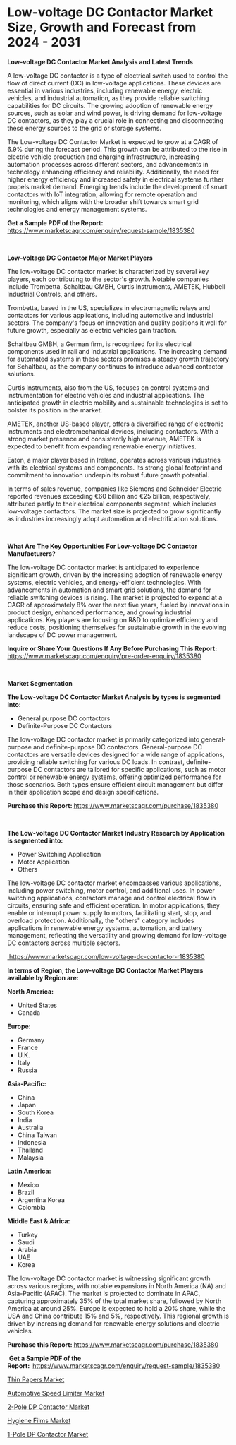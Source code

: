 <p><h1>Low-voltage DC Contactor Market Size, Growth and Forecast from 2024 - 2031</h1></p><p><strong>Low-voltage DC Contactor Market Analysis and Latest Trends</strong></p>
<p><p>A low-voltage DC contactor is a type of electrical switch used to control the flow of direct current (DC) in low-voltage applications. These devices are essential in various industries, including renewable energy, electric vehicles, and industrial automation, as they provide reliable switching capabilities for DC circuits. The growing adoption of renewable energy sources, such as solar and wind power, is driving demand for low-voltage DC contactors, as they play a crucial role in connecting and disconnecting these energy sources to the grid or storage systems.</p><p>The Low-voltage DC Contactor Market is expected to grow at a CAGR of 6.9% during the forecast period. This growth can be attributed to the rise in electric vehicle production and charging infrastructure, increasing automation processes across different sectors, and advancements in technology enhancing efficiency and reliability. Additionally, the need for higher energy efficiency and increased safety in electrical systems further propels market demand. Emerging trends include the development of smart contactors with IoT integration, allowing for remote operation and monitoring, which aligns with the broader shift towards smart grid technologies and energy management systems.</p></p>
<p><strong>Get a Sample PDF of the Report:&nbsp;</strong> <a href="https://www.marketscagr.com/enquiry/request-sample/1835380?utm_campaign=1529&utm_medium=2&utm_source=Github&utm_content=ia&utm_term=16102024&utm_id=low-voltage-dc-contactor">https://www.marketscagr.com/enquiry/request-sample/1835380</a></p>
<p>&nbsp;</p>
<p><strong>Low-voltage DC Contactor Major Market Players</strong></p>
<p><p>The low-voltage DC contactor market is characterized by several key players, each contributing to the sector's growth. Notable companies include Trombetta, Schaltbau GMBH, Curtis Instruments, AMETEK, Hubbell Industrial Controls, and others.</p><p>Trombetta, based in the US, specializes in electromagnetic relays and contactors for various applications, including automotive and industrial sectors. The company's focus on innovation and quality positions it well for future growth, especially as electric vehicles gain traction.</p><p>Schaltbau GMBH, a German firm, is recognized for its electrical components used in rail and industrial applications. The increasing demand for automated systems in these sectors promises a steady growth trajectory for Schaltbau, as the company continues to introduce advanced contactor solutions.</p><p>Curtis Instruments, also from the US, focuses on control systems and instrumentation for electric vehicles and industrial applications. The anticipated growth in electric mobility and sustainable technologies is set to bolster its position in the market.</p><p>AMETEK, another US-based player, offers a diversified range of electronic instruments and electromechanical devices, including contactors. With a strong market presence and consistently high revenue, AMETEK is expected to benefit from expanding renewable energy initiatives.</p><p>Eaton, a major player based in Ireland, operates across various industries with its electrical systems and components. Its strong global footprint and commitment to innovation underpin its robust future growth potential.</p><p>In terms of sales revenue, companies like Siemens and Schneider Electric reported revenues exceeding €60 billion and €25 billion, respectively, attributed partly to their electrical components segment, which includes low-voltage contactors. The market size is projected to grow significantly as industries increasingly adopt automation and electrification solutions.</p></p>
<p>&nbsp;</p>
<p><strong>What Are The Key Opportunities For Low-voltage DC Contactor Manufacturers?</strong></p>
<p><p>The low-voltage DC contactor market is anticipated to experience significant growth, driven by the increasing adoption of renewable energy systems, electric vehicles, and energy-efficient technologies. With advancements in automation and smart grid solutions, the demand for reliable switching devices is rising. The market is projected to expand at a CAGR of approximately 8% over the next five years, fueled by innovations in product design, enhanced performance, and growing industrial applications. Key players are focusing on R&D to optimize efficiency and reduce costs, positioning themselves for sustainable growth in the evolving landscape of DC power management.</p></p>
<p><strong>Inquire or Share Your Questions If Any Before Purchasing This Report:</strong> <a href="https://www.marketscagr.com/enquiry/pre-order-enquiry/1835380?utm_campaign=1529&utm_medium=2&utm_source=Github&utm_content=ia&utm_term=16102024&utm_id=low-voltage-dc-contactor">https://www.marketscagr.com/enquiry/pre-order-enquiry/1835380</a></p>
<p>&nbsp;</p>
<p><strong>Market Segmentation</strong></p>
<p><strong>The Low-voltage DC Contactor Market Analysis by types is segmented into:</strong></p>
<p><ul><li>General purpose DC contactors</li><li>Definite-Purpose DC Contactors</li></ul></p>
<p><p>The low-voltage DC contactor market is primarily categorized into general-purpose and definite-purpose DC contactors. General-purpose DC contactors are versatile devices designed for a wide range of applications, providing reliable switching for various DC loads. In contrast, definite-purpose DC contactors are tailored for specific applications, such as motor control or renewable energy systems, offering optimized performance for those scenarios. Both types ensure efficient circuit management but differ in their application scope and design specifications.</p></p>
<p><strong>Purchase this Report:&nbsp;</strong><a href="https://www.marketscagr.com/purchase/1835380?utm_campaign=1529&utm_medium=2&utm_source=Github&utm_content=ia&utm_term=16102024&utm_id=low-voltage-dc-contactor">https://www.marketscagr.com/purchase/1835380</a></p>
<p>&nbsp;</p>
<p><strong>The Low-voltage DC Contactor Market Industry Research by Application is segmented into:</strong></p>
<p><ul><li>Power Switching Application</li><li>Motor Application</li><li>Others</li></ul></p>
<p><p>The low-voltage DC contactor market encompasses various applications, including power switching, motor control, and additional uses. In power switching applications, contactors manage and control electrical flow in circuits, ensuring safe and efficient operation. In motor applications, they enable or interrupt power supply to motors, facilitating start, stop, and overload protection. Additionally, the "others" category includes applications in renewable energy systems, automation, and battery management, reflecting the versatility and growing demand for low-voltage DC contactors across multiple sectors.</p></p>
<p><a href="https://www.marketscagr.com/low-voltage-dc-contactor-r1835380?utm_campaign=1529&utm_medium=2&utm_source=Github&utm_content=ia&utm_term=16102024&utm_id=low-voltage-dc-contactor">&nbsp;https://www.marketscagr.com/low-voltage-dc-contactor-r1835380</a></p>
<p><strong>In terms of Region, the Low-voltage DC Contactor Market Players available by Region are:</strong></p>
<p>
    <p> <strong> North America: </strong>
        <ul>
            <li>United States</li>
            <li>Canada</li>
        </ul>
        </p> 
    <p> <strong> Europe: </strong>
        <ul>
            <li>Germany</li>
            <li>France</li>
            <li>U.K.</li>
            <li>Italy</li>
            <li>Russia</li>
        </ul>
        </p> 
    <p> <strong> Asia-Pacific: </strong>
        <ul>
            <li>China</li>
            <li>Japan</li>
            <li>South Korea</li>
            <li>India</li>
            <li>Australia</li>
            <li>China Taiwan</li>
            <li>Indonesia</li>
            <li>Thailand</li>
            <li>Malaysia</li>
        </ul>
        </p> 
    <p> <strong> Latin America: </strong>
        <ul>
            <li>Mexico</li>
            <li>Brazil</li>
            <li>Argentina Korea</li>
            <li>Colombia</li>
        </ul>
        </p> 
    <p> <strong> Middle East & Africa: </strong>
        <ul>
            <li>Turkey</li>
            <li>Saudi</li>
            <li>Arabia</li>
            <li>UAE</li>
            <li>Korea</li>
        </ul>
    </p>
    </p>
<p><p>The low-voltage DC contactor market is witnessing significant growth across various regions, with notable expansions in North America (NA) and Asia-Pacific (APAC). The market is projected to dominate in APAC, capturing approximately 35% of the total market share, followed by North America at around 25%. Europe is expected to hold a 20% share, while the USA and China contribute 15% and 5%, respectively. This regional growth is driven by increasing demand for renewable energy solutions and electric vehicles.</p></p>
<p><strong>Purchase this Report: </strong><a href="https://www.marketscagr.com/purchase/1835380?utm_campaign=1529&utm_medium=2&utm_source=Github&utm_content=ia&utm_term=16102024&utm_id=low-voltage-dc-contactor">https://www.marketscagr.com/purchase/1835380</a></p>
<p>&nbsp;<strong>Get a Sample PDF of the Report:&nbsp;&nbsp;</strong><a href="https://www.marketscagr.com/enquiry/request-sample/1835380?utm_campaign=1529&utm_medium=2&utm_source=Github&utm_content=ia&utm_term=16102024&utm_id=low-voltage-dc-contactor">https://www.marketscagr.com/enquiry/request-sample/1835380</a></p>
<p><strong></strong></p>
<p><p><a href="https://www.linkedin.com/pulse/thin-papers-market-global-regional-analysis-2024--4jzsf?utm_campaign=1529&utm_medium=2&utm_source=Github&utm_content=ia&utm_term=16102024&utm_id=low-voltage-dc-contactor">Thin Papers Market</a></p><p><a href="https://www.linkedin.com/pulse/pioneering-growth-analyzing-global-automotive-speed-limiter-market-5uupf?utm_campaign=1529&utm_medium=2&utm_source=Github&utm_content=ia&utm_term=16102024&utm_id=low-voltage-dc-contactor">Automotive Speed Limiter Market</a></p><p><a href="https://github.com/Chiragrp22/Market-Research-Report-List-6/blob/main/2-pole-dp-contactor-market.md?utm_campaign=1529&utm_medium=2&utm_source=Github&utm_content=ia&utm_term=16102024&utm_id=low-voltage-dc-contactor">2-Pole DP Contactor Market</a></p><p><a href="https://www.linkedin.com/pulse/hygiene-films-value-chain-analysis-from-raw-materials-9a5uf?utm_campaign=1529&utm_medium=2&utm_source=Github&utm_content=ia&utm_term=16102024&utm_id=low-voltage-dc-contactor">Hygiene Films Market</a></p><p><a href="https://github.com/fransisca0zkko/Market-Research-Report-List-1/blob/main/1-pole-dp-contactor-market.md?utm_campaign=1529&utm_medium=2&utm_source=Github&utm_content=ia&utm_term=16102024&utm_id=low-voltage-dc-contactor">1-Pole DP Contactor Market</a></p></p>